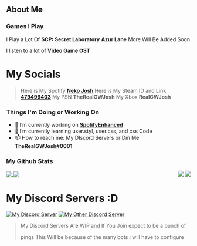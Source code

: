 ## About Me

### Games I Play

I Play a Lot Of
**SCP: Secret Laboratory**
**Azur Lane**
More Will Be Added Soon

I listen to a lot of
**Video Game OST**

# My Socials

>Here is My Spotify **[Neko Josh](https://open.spotify.com/user/jonnpetemalava)**
>Here is My Steam ID and Link **[479499403](https://steamcommunity.com/id/TRGWJosh/)**
>My PSN **TheRealGWJosh**
>My Xbox **RealGWJosh**

### Things I'm Doing or Working On

- 🔭 I’m currently working on **[SpotifyEnhanced](https://github.com/TheRealGWJosh/CSS-UserCSS-Themes#1-spotifyenhanced)**
- 🌱 I’m currently learning user.styl, user.css, and css Code
- 📫 How to reach me: My DIscord Servers or Dm Me **TheRealGWJosh#0001**

### My Github Stats 
<a href="https://github.com/therealgwjosh">
  <img align="center" src="https://github-readme-stats.vercel.app/api?username=therealgwjosh&show_icons=true&theme=dark" />
</a>
<a href="https://github.com/therealgwjosh">
  <img align="center" src="https://github-readme-stats.vercel.app/api/top-langs/?username=therealgwjosh&layout=compact&theme=dark" />
<a href="https://discord.gg/jmwQxmauwK">
  <img align="right" src="https://img.shields.io/discord/797173403505000539?color=gold&label=Joshua%27s%20Facility&logo=discord&logoColor=gold&style=for-the-badge" />
<a href="https://discord.gg/TNSMQsCWzq">
  <img align="right" src="https://img.shields.io/discord/797173127725580339?color=gold&label=The%20Phantom%20Thieves&logo=discord&logoColor=gold&style=for-the-badge" />
</a>

# My Discord Servers :D 
[![My Discord Server](https://img.shields.io/discord/797173403505000539?color=gold&label=Joshua%27s%20Facility&logo=discord&logoColor=gold&style=for-the-badge)](https://discord.gg/jmwQxmauwK) [![My Other Discord Server](https://img.shields.io/discord/797173127725580339?color=gold&label=The%20Phantom%20Thieves&logo=discord&logoColor=gold&style=for-the-badge)](https://discord.gg/TNSMQsCWzq)

>
> My Discord Servers Are WIP and If You Join expect to be a bunch of
>
> pings This Will be because of the many bots i will have to configure
>

<!--
**TheRealGWJosh/TheRealGWJosh** is a ✨ _special_ ✨ repository because its `README.md` (this file) appears on your GitHub profile.
